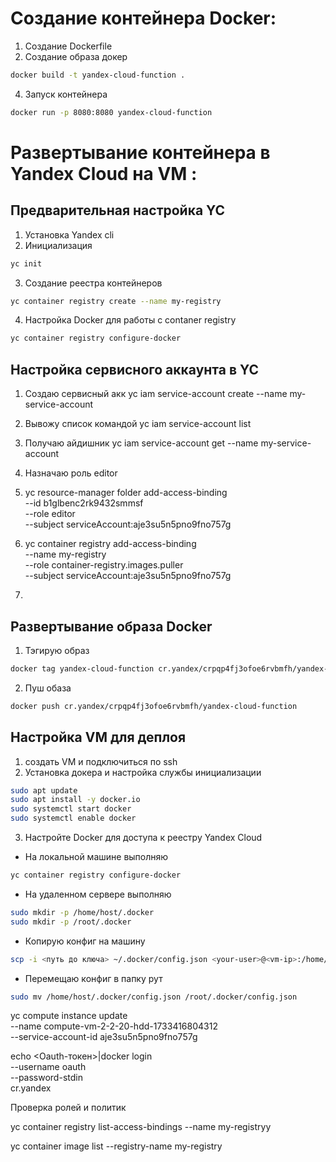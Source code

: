 # Создание контейнера Docker:
1) Создание Dockerfile
2) Создание образа докер
```bash
docker build -t yandex-cloud-function .
```
4) Запуск контейнера
```bash
docker run -p 8080:8080 yandex-cloud-function
```


# Развертывание контейнера в Yandex Cloud на VM :

## Предварительная настройка YC
1) Установкa Yandex cli
2) Инициализация
```bash
yc init
```
3) Создание реестра контейнеров
```bash
yc container registry create --name my-registry
```
4) Настройка Docker для работы с contaner registry
```bash
yc container registry configure-docker
```

## Настройка сервисного аккаунта в YC
1) Создаю сервисный акк
yc iam service-account create --name my-service-account
2) Вывожу список командой
yc iam service-account list
3) Получаю айдишник
yc iam service-account get --name my-service-account
4) Назначаю роль editor

5) yc resource-manager folder add-access-binding \
    --id b1glbenc2rk9432smmsf \
    --role editor \
    --subject serviceAccount:aje3su5n5pno9fno757g

6) yc container registry add-access-binding \
    --name my-registry \
    --role container-registry.images.puller \
    --subject serviceAccount:aje3su5n5pno9fno757g
7) 

## Развертывание образа Docker
1) Тэгирую образ
```bash
docker tag yandex-cloud-function cr.yandex/crpqp4fj3ofoe6rvbmfh/yandex-cloud-function
```
2) Пуш обаза
```bash
docker push cr.yandex/crpqp4fj3ofoe6rvbmfh/yandex-cloud-function
```

## Настройка VM для деплоя
1) создать VM и подключиться по ssh
2) Установка докера и настройка службы инициализации
```bash
sudo apt update
sudo apt install -y docker.io
sudo systemctl start docker
sudo systemctl enable docker
```
3) Настройте Docker для доступа к реестру Yandex Cloud
* На локальной машине выполняю
```bash 
yc container registry configure-docker
```
* На удаленном сервере выполняю
```bash 
sudo mkdir -p /home/host/.docker
sudo mkdir -p /root/.docker
```
* Копирую конфиг на машину
```bash
scp -i <путь до ключа> ~/.docker/config.json <your-user>@<vm-ip>:/home/<your-user>/.docker/config.json
```
* Перемещаю конфиг в папку рут
```bash
sudo mv /home/host/.docker/config.json /root/.docker/config.json
```
yc compute instance update \
    --name compute-vm-2-2-20-hdd-1733416804312 \
    --service-account-id aje3su5n5pno9fno757g



echo <Oauth-токен>|docker login \
  --username oauth \
  --password-stdin \
 cr.yandex



Проверка ролей и политик

yc container registry list-access-bindings --name my-registryy


yc container image list --registry-name my-registry




